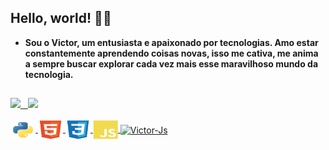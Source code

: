 ## Hello, world! 🙆‍♂️

- <strong> 
  Sou o Victor, um entusiasta e apaixonado por tecnologias. Amo estar constantemente aprendendo coisas novas, isso me cativa, me anima a sempre buscar explorar cada vez mais esse maravilhoso mundo da tecnologia. 
  </strong>

## 

<!-- Stats do meu perfil -->
<div>
  <a href="https://github.com/vihugoos">
  <img height="175em" src="https://github-readme-stats.vercel.app/api?username=vihugoos&show_icons=true&theme=dracula&include_all_commits=true&count_private=true"/>
  &nbsp; 
  <img height="175em" src="https://github-readme-stats.vercel.app/api/top-langs/?username=vihugoos&layout=compact&langs_count=7&theme=dracula"/>
</div>
 
<!-- Skills -->
<div style="display: inline_block"> <br>
  <img align="center" alt="Victor-Python" height="30" width="40" src="https://raw.githubusercontent.com/devicons/devicon/master/icons/python/python-original.svg">
  <img align="center" alt="Victor-HTML" height="30" width="40" src="https://raw.githubusercontent.com/devicons/devicon/master/icons/html5/html5-original.svg">
  <img align="center" alt="Victor-CSS" height="30" width="40" src="https://raw.githubusercontent.com/devicons/devicon/master/icons/css3/css3-original.svg">
  <img align="center" alt="Victor-Js" height="30" width="40" src="https://raw.githubusercontent.com/devicons/devicon/master/icons/javascript/javascript-plain.svg">
  <img align="center" alt="Victor-Js" height="30" width="40" src="https://cdn.jsdelivr.net/gh/devicons/devicon/icons/bootstrap/bootstrap-plain.svg">
</div>

